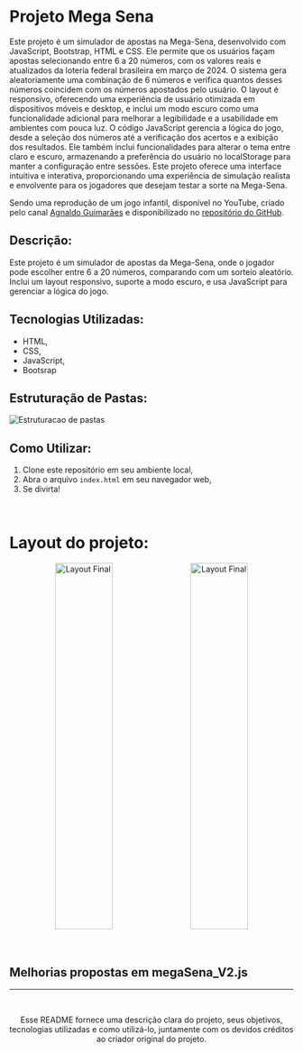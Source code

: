 # Projeto Mega Sena 

Este projeto é um simulador de apostas na Mega-Sena, desenvolvido com JavaScript, Bootstrap, HTML e CSS. Ele permite que os usuários façam apostas selecionando entre 6 a 20 números, com os valores reais e atualizados da loteria federal brasileira em março de 2024. O sistema gera aleatoriamente uma combinação de 6 números e verifica quantos desses números coincidem com os números apostados pelo usuário. O layout é responsivo, oferecendo uma experiência de usuário otimizada em dispositivos móveis e desktop, e inclui um modo escuro como uma funcionalidade adicional para melhorar a legibilidade e a usabilidade em ambientes com pouca luz. O código JavaScript gerencia a lógica do jogo, desde a seleção dos números até a verificação dos acertos e a exibição dos resultados. Ele também inclui funcionalidades para alterar o tema entre claro e escuro, armazenando a preferência do usuário no localStorage para manter a configuração entre sessões. Este projeto oferece uma interface intuitiva e interativa, proporcionando uma experiência de simulação realista e envolvente para os jogadores que desejam testar a sorte na Mega-Sena.
</br>

Sendo uma reprodução de um jogo infantil, disponível no YouTube, criado pelo canal [Agnaldo Guimarães](https://www.youtube.com/watch?v=4UNtrBobL3A&list=PLUPt90PJkVdWd9Fys25FvGgvUg6W_X4f2) e disponibilizado no [repositório do GitHub](https://github.com/agnaldoguima/MegaSena).


## Descrição:
Este projeto é um simulador de apostas da Mega-Sena, onde o jogador pode escolher entre 6 a 20 números, comparando com um sorteio aleatório. Inclui um layout responsivo, suporte a modo escuro, e usa JavaScript para gerenciar a lógica do jogo.

## Tecnologias Utilizadas:

- HTML,
- CSS,
- JavaScript,
- Bootsrap





## Estruturação de Pastas:
<p> 
  <img src="https://github.com/apedrodev1/JavaScript-Learning-HUB/assets/104085801/3801b87a-8337-4ba1-91f4-b2fc73c97351" alt="Estruturacao de pastas">
 </p>

 
## Como Utilizar:

1. Clone este repositório em seu ambiente local,
2. Abra o arquivo `index.html` em seu navegador web,
3. Se divirta!

</br>

# Layout do projeto:

<p align="center"> 
   <img src="https://github.com/apedrodev1/JavaScript-Learning-HUB/assets/104085801/21f97b85-7901-4203-b1ea-ffbeaedf3ed4" alt="Layout Final"  width="45%" height="650px">
  <img src="https://github.com/apedrodev1/JavaScript-Learning-HUB/assets/104085801/a5c5d4a3-5524-45e2-ae8e-af5d37595d05" alt="Layout Final" width="45%" height="650px" style="margin-left: 10px;">  
  <br>
  </p>

  </br>

  ## Melhorias propostas em megaSena_V2.js
  
  ---
  
  <br>
  <p align="center">
  Esse README fornece uma descrição clara do projeto, seus objetivos, tecnologias utilizadas e como utilizá-lo, juntamente com os devidos créditos ao criador original do projeto.
</p>
